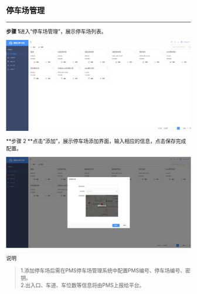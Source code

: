 ## 停车场管理

---

**步骤 1**进入“停车场管理”，展示停车场列表。

![](/assets/ting-che-chang-guan-li.jpg)

**步骤 2 **点击“添加”，展示停车场添加界面，输入相应的信息，点击保存完成配置。

![](/assets/ting-che-chang-tian-jia.jpg)

说明

> 1.添加停车场后需在PMS停车场管理系统中配置PMS编号、停车场编号、密钥。  
> 2.出入口、车道、车位数等信息将由PMS上报给平台。



